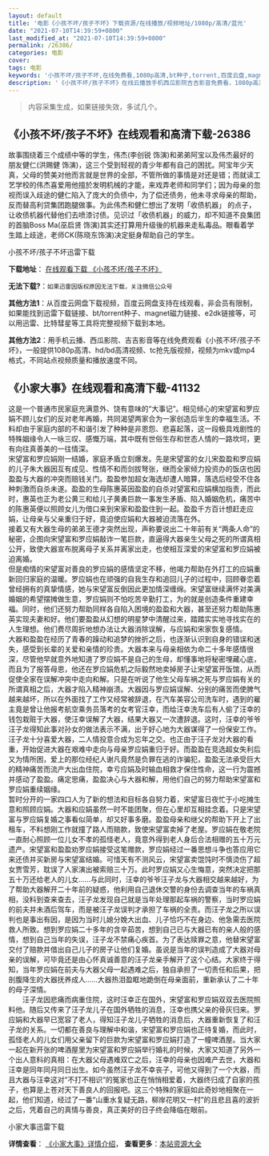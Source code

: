 ```yaml
---
layout: default
title: '电影《小孩不坏/孩子不坏》下载资源/在线播放/视频地址/1080p/高清/蓝光'
date: "2021-07-10T14:39:59+0800"
last_modified_at: "2021-07-10T14:39:59+0800"
permalink: /26386/
categories: 电影
cover:
tags: 电影
keywords: '小孩不坏/孩子不坏,在线免费看,1080p高清,bt种子,torrent,百度云盘,magnet,磁力链,迅雷下载资源'
description: '《小孩不坏/孩子不坏》在线云播放手机西瓜影院吉吉影音免费看，1080p高清bd/hd未删减完整版和tc抢先枪版，mkv/mp4格式，附带bt/torrent种子、magnet/磁力链、百度云盘、网盘资源迅雷下载链接'
---
```


>内容采集生成，如果链接失效，多试几个。


## 《小孩不坏/孩子不坏》在线观看和高清下载-26386

故事围绕着三个成绩中等的学生，伟杰(李创锐 饰演)和弟弟阿宝以及伟杰最好的朋友健仁(洪赐健 饰演)，这三个受到轻视的青少年都有自己的困扰。阿宝年少天真，父母的赞美对他而言就是世界的全部，不管所做的事情是对还是错；而就读工艺学校的伟杰喜爱用他擅於发明机械的才能，来戏弄老师和同学们；因为母亲的忽视而误入歧途的健仁陷入了庞大的负债中，为了偿还债务，他未寻求母亲的帮助，反而替高利贷集团跑腿做事。为此伟杰和健仁想出了发明「收债机器」 的点子，让收债机器代替他们去喷漆讨债。见识过「收债机器」的威力，却不知道不良集团的首脑Boss Ma(巫启贤 饰演)其实还打算用升级後的机器来走私毒品。眼看着学生踏上歧途，老师CK(陈晓东饰演)决定挺身帮助自己的学生。


小孩不坏/孩子不坏迅雷下载

**下载地址**： [在线观看下载 《小孩不坏/孩子不坏》](https://www.993dy.com//vod-detail-id-21795.html) 


**无法下载?**：`如果迅雷因版权原因无法下载，关注微信公众号 `

**其他方法1**：从百度云网盘下载视频，百度云网盘支持在线观看，非会员有限制，如果能找到迅雷下载链接、bt/torrent种子、magnet磁力链接、e2dk链接等，可以用迅雷、比特彗星等工具将完整视频下载到本地。

**其他方法2**：用手机云播、西瓜影院、吉吉影音等在线免费观看《小孩不坏/孩子不坏》，一般提供1080p高清、hd/bd高清视频、tc抢先版视频，视频为mkv或mp4格式，不同站点视频质量和播放速度不同。


## 《小家大事》在线观看和高清下载-41132

这是一个普通市民家庭充满意外、饶有意味的“大事记&rdquo;。相见倾心的宋望富和罗应娟不顾儿女们的反对老年再婚，共同渴望两家合为一家创造后半生的幸福生活。不料却由于家庭内部的不和谐引发了种种是非恩怨、悲喜起落，这一段极具戏剧性的特殊姻缘令人一咏三叹、感慨万端，其中既有世俗生存和世态人情的一路坎坷，更有向往真善美的一往情深。<br />宋望富和罗应娟刚一结婚，家庭矛盾立刻爆发。先是宋望富的女儿宋盈盈和罗应娟的儿子朱大器因互有成见、性情不和而剑拔弩张，继而全家倾力投资办的饭店也因盈盈与大器的冲突而赔钱关门。盈盈参加超女海选却遭人暗算，落选后经受不住各种刺激而自杀未遂。盈盈的生母陈惠英因盈盈的自杀对望富和应娟横加指责，而此时，惠英也正为老公黄三和给儿子黄勇巨款一事发生矛盾、陷入婚姻危机，痛苦中的陈惠英便以照顾女儿为借口来到宋家和盈盈住到一起。盈盈千方百计想赶走应娟，让母亲与父亲重归于好，竟迫使应娟和大器被迫流落在外。<br />接着又有大器生母的弟弟王德才突然出现，声称要说出二十年前有关“两条人命”的秘密，企图向宋望富和罗应娟敲诈一笔巨款，直逼得大器亲生父母之死的所谓真相公开，致使大器宣布脱离母子关系并离家出走，也使相互深爱的宋望富和罗应娟被迫离婚。<br />但是痴情的宋望富对善良的罗应娟的感情坚定不移，他竭力帮助在外打工的应娟重新回归家庭的温暖。罗应娟也在顽强的自我生存和追回儿子的过程中，回顾眷恋着曾经拥有的真挚情感，她与宋望富反倒因此更加情深缠绵。宋望富继续满怀对美满婚姻的希望摆摊做生意，罗应娟则不怕吃苦辛勤打工，为的就是创造条件重建幸福。同时，他们还努力帮助同样各自陷入困境的盈盈和大器，甚至还努力帮助陈惠英实现夫妻和好。他们要盈盈从幻想的明星梦中清醒过来，踏踏实实地寻找实在的人生理想。他们费尽周折地想办法让大器消除误解，与应娟和宋家恢复感情。<br />大器和盈盈在经历了青春的躁动和追梦的挫折之后，也逐渐认识到自身的错误和迷失，感受到长辈的关爱和亲情的珍贵。大器本来与母亲相依为命二十多年感情很深，尽管他早就意外地知道了罗应娟不是自己的生母，却懂事地将秘密埋藏心底，而且为了报答母恩，他还在罗应娟危机之际毅然地卖掉房子让宋望富开饭馆，从而促使全家在误解冲突中走向和解。只是在听说了他生父母车祸之死与罗应娟有关的所谓真相之后，大器才陷入精神崩溃。大器因与罗应娟误解、分别的痛苦而使脾气越来越坏，所以在外面找了工作又经常被辞退，在汽车美容公司洗车时，遇到的雇主竟是曾让他报考航空乘务员落考的女考官汪幸，而给汪幸洗车后有人偷了汪幸的钱包栽赃于大器，使汪幸误解了大器，结果大器又一次遭辞退。这时，汪幸的爷爷汪子龙得知此事对孙女的做法表示不满，出于好心地为大器谋得了一份保安工作。汪子龙十分喜爱大器，二人情投意合成为忘年之交。也正由于汪子龙对大器的看重，开始促进大器在艰难中走向与母亲罗应娟重归于好。而盈盈在竞选超女失利后又为情所困，爱上的那位经纪人谢凡竟然是负罪在逃的诈骗犯，盈盈无法承受巨大的精神痛苦而流产大出血住院，幸亏应娟及时输血相救才保住性命，这一行为震撼并感动了盈盈。痛定思痛，盈盈决心与大器和解，用他们自己的努力帮助宋望富和罗应娟重续姻缘。<br />暂时分开的一家四口人为了新的想法和目标各自努力着，宋望富日夜忙于小吃摊生意和照顾应娟。大器和应娟虽然一时不能团聚，但在心里却互相挂念着。只是宋望富与罗应娟复婚之事看似简单，却又好事多磨。盈盈母亲和继父的帮助下开上了出租车，不料想刚工作就撞了路人而赔款，致使宋望富卖掉了老屋。罗应娟在敬老院一直耐心照顾一位儿女不孝的孤怪老人，竟意外得到老人身后合法相赠的五十万元遗产。宋望富和盈盈劝罗应娟接受这笔赠款，罗应娟经过一番思想斗争也答应用它来还债并买新房与宋望富结婚。可惜天有不测风云，宋望富卖馄饨时不慎烫伤了超女贾雪芳，耽误了人家演出被索赔三十万。此时罗应娟又心生悔意，突然决定把那五十万还给老人的儿女&hellip;…与此同时，汪幸的爷爷汪子龙与大器相交越来越好，为了帮助大器解开二十年前的疑惑，他利用自己退休交警的身份去调查当年的车祸真相，没料到查来查去，汪子龙发现自己就是当年处理那起车祸的警察，当时罗应娟的前夫并未酒后驾车，而是被汪子龙误判才承担了车祸的全责。而汪子龙之所以误判也是事出有因，是因为当时儿媳分娩大出血、儿子恰巧不在身边、他急需去医院救人所致。想到罗应娟二十多年的含辛茹苦，想到自己已与大器已有的亲人般的感情，想到自己当年的失误，汪子龙不禁痛心疾首。为了表达赎罪之意，他替宋望富交付了赔款并借出自己儿子的房子让他们复婚。虽说是当年的误判造成了大器对母亲的误解，可毕竟还是由心怀真诚善意的汪子龙亲手解开了这个心结。大家终于得知，当年罗应娟在前夫与大器父母一起遇难之后，独自承担了一切责任和后果，把剖腹降生的大器抚养成人&hellip;…大器热泪盈眶地跪倒在母亲面前，重新承认了二十年的母子深情。<br />　　汪子龙因悲痛而病重住院，这时汪幸正在国外，宋望富和罗应娟双双去医院照料他。随后又传来了汪子龙儿子在国外牺牲的消息，汪幸也携父亲的骨灰归来。罗应娟和大器早已宽容了老人，得知汪子龙儿子牺牲的消息后，大器重新恢复了和汪子龙的关系。一切都在善良与理解中和谐，宋望富和罗应娟也正待复婚，而此时，孤怪老人的儿女们用父亲留下的巨款为宋望富和罗应娟打造了一幢啤酒屋。当大家一起在新开张的啤酒屋里为宋望富和罗应娟举行婚礼的时候，大家又知道了另外一个出人意料的真相：在大器父母遇难双亡之后，汪幸的母亲也因难产去世，大器和汪幸是同年同月同日出生。如今虽然汪子龙不幸丧子，可他又得到了一个大器，而且大器与汪幸这对&ldquo;不打不相识&rdquo;的冤家也正在悄悄相爱着，大器终归成了自家的孩子，也算是上苍对天下善良人的回报吧。这三个特殊的家庭如此奇妙地相聚在一起，他们知道，经过了一番&ldquo;山重水复疑无路，柳岸花明又一村&rdquo;的且悲且喜的波折之后，凭着自己的真情与善良，真正美好的日子终会降临在眼前。


小家大事迅雷下载

**详情查看**： [《小家大事》详情介绍](/movie/41132/)， **查看更多**：[本站资源大全](/movie/t/all/)

